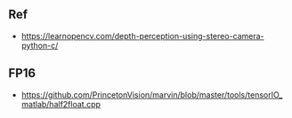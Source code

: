 ## Ref
* https://learnopencv.com/depth-perception-using-stereo-camera-python-c/

## FP16
* https://github.com/PrincetonVision/marvin/blob/master/tools/tensorIO_matlab/half2float.cpp


